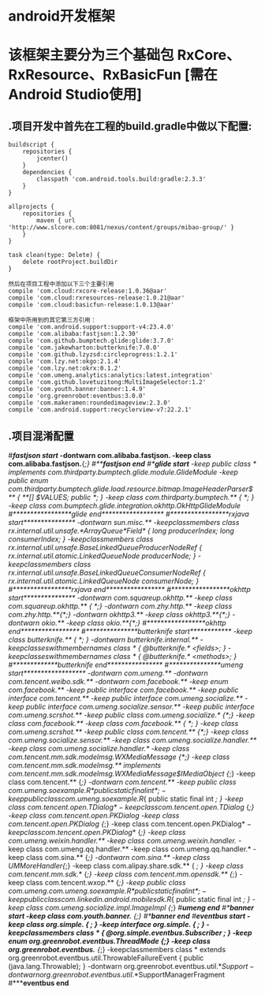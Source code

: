 android开发框架
============
# 该框架主要分为三个基础包 RxCore、RxResource、RxBasicFun [需在Android Studio使用]

## .项目开发中首先在工程的build.gradle中做以下配置:
	buildscript {
	    repositories {
	        jcenter()
	    }
	    dependencies {
	        classpath 'com.android.tools.build:gradle:2.3.3'
	    }
	}

	allprojects {
	    repositories {
	        maven { url 'http://www.slcore.com:8081/nexus/content/groups/mibao-group/' }
	    }
	}

	task clean(type: Delete) {
	    delete rootProject.buildDir
	}

	然后在项目工程中添加以下三个主要引用
	compile 'com.cloud:rxcore-release:1.0.36@aar'
	compile 'com.cloud:rxresources-release:1.0.21@aar'
	compile 'com.cloud:basicfun-release:1.0.13@aar'

	框架中所用到的其它第三方引用：
	compile 'com.android.support:support-v4:23.4.0'
	compile 'com.alibaba:fastjson:1.2.30'
	compile 'com.github.bumptech.glide:glide:3.7.0'
	compile 'com.jakewharton:butterknife:7.0.0'
	compile 'com.github.lzyzsd:circleprogress:1.2.1'
	compile 'com.lzy.net:okgo:2.1.4'
	compile 'com.lzy.net:okrx:0.1.2'
	compile 'com.umeng.analytics:analytics:latest.integration'
	compile 'com.github.lovetuzitong:MultiImageSelector:1.2'
	compile 'com.youth.banner:banner:1.4.9'
	compile 'org.greenrobot:eventbus:3.0.0'
	compile 'com.makeramen:roundedimageview:2.3.0'
	compile 'com.android.support:recyclerview-v7:22.2.1'


## .项目混淆配置

#*****************fastjson start*************
-dontwarn com.alibaba.fastjson.**
-keep class com.alibaba.fastjson.**{*;}
#*****************fastjson end***************
#*****************glide start****************
-keep public class * implements com.thirdparty.bumptech.glide.module.GlideModule
-keep public enum com.thirdparty.bumptech.glide.load.resource.bitmap.ImageHeaderParser$** {
    **[] $VALUES;
    public *;
}
-keep class com.thirdparty.bumptech.** {
    *;
}
-keep class com.bumptech.glide.integration.okhttp.OkHttpGlideModule
#*****************glide end******************
#*****************rxjava start***************
-dontwarn sun.misc.**
-keepclassmembers class rx.internal.util.unsafe.*ArrayQueue*Field* {
 long producerIndex;
 long consumerIndex;
}
-keepclassmembers class rx.internal.util.unsafe.BaseLinkedQueueProducerNodeRef {
 rx.internal.util.atomic.LinkedQueueNode producerNode;
}
-keepclassmembers class rx.internal.util.unsafe.BaseLinkedQueueConsumerNodeRef {
 rx.internal.util.atomic.LinkedQueueNode consumerNode;
}
#*****************rxjava end*****************
#*****************okhttp start***************
-dontwarn com.squareup.okhttp.**
-keep class com.squareup.okhttp.** { *;}
-dontwarn com.zhy.http.**
-keep class com.zhy.http.**{*;}
-dontwarn okhttp3.**
-keep class okhttp3.**{*;}
-dontwarn okio.**
-keep class okio.**{*;}
#*****************okhttp end*****************
#***************butterknife start************
-keep class butterknife.** { *; }
-dontwarn butterknife.internal.**
-keepclasseswithmembernames class * {
    @butterknife.* <fields>;
}
-keepclasseswithmembernames class * {
    @butterknife.* <methods>;
}
#*************butterknife end****************
#***************umeng start******************
-dontwarn com.umeng.**
-dontwarn com.tencent.weibo.sdk.**
-dontwarn com.facebook.**
-keep enum com.facebook.**
-keep public interface com.facebook.**
-keep public interface com.tencent.**
-keep public interface com.umeng.socialize.**
-keep public interface com.umeng.socialize.sensor.**
-keep public interface com.umeng.scrshot.**
-keep public class com.umeng.socialize.* {*;}
-keep class com.facebook.**
-keep class com.facebook.** { *; }
-keep class com.umeng.scrshot.**
-keep public class com.tencent.** {*;}
-keep class com.umeng.socialize.sensor.**
-keep class com.umeng.socialize.handler.**
-keep class com.umeng.socialize.handler.*
-keep class com.tencent.mm.sdk.modelmsg.WXMediaMessage {*;}
-keep class com.tencent.mm.sdk.modelmsg.** implements com.tencent.mm.sdk.modelmsg.WXMediaMessage$IMediaObject {*;}
-keep class com.tencent.** {*;}
-dontwarn com.tencent.**
-keep public class com.umeng.soexample.R$*{
    public static final int *;
}
-keep public class com.umeng.soexample.R$*{
    public static final int *;
}
-keep class com.tencent.open.TDialog$*
-keep class com.tencent.open.TDialog$* {*;}
-keep class com.tencent.open.PKDialog
-keep class com.tencent.open.PKDialog {*;}
-keep class com.tencent.open.PKDialog$*
-keep class com.tencent.open.PKDialog$* {*;}
-keep class com.umeng.weixin.handler.**
-keep class com.umeng.weixin.handler.*
-keep class com.umeng.qq.handler.**
-keep class com.umeng.qq.handler.*
-keep class com.sina.** {*;}
-dontwarn com.sina.**
-keep class UMMoreHandler{*;}
-keep class  com.alipay.share.sdk.** {
   *;
}
-keep class com.tencent.mm.sdk.** {*;}
-keep class com.tencent.mm.opensdk.** {*;}
-keep class com.tencent.wxop.** {*;}
-keep public class com.umeng.com.umeng.soexample.R$*{
    public static final int *;
}
-keep public class com.linkedin.android.mobilesdk.R$*{
    public static final int *;
}
-keep class com.umeng.socialize.impl.ImageImpl {*;}
#******************umeng end****************
#*****************banner start**************
-keep class com.youth.banner.** {*;}
#*****************banner end****************
#*****************eventbus start************
-keep class org.simple.** { *; }
-keep interface org.simple.** { *; }
-keepclassmembers class * {
    @org.simple.eventbus.Subscriber <methods>;
}
-keep enum org.greenrobot.eventbus.ThreadMode {*;}
-keep class org.greenrobot.eventbus.** {*;}
-keepclassmembers class * extends org.greenrobot.eventbus.util.ThrowableFailureEvent {
    public <init>(java.lang.Throwable);
}
-dontwarn org.greenrobot.eventbus.util.*$Support
-dontwarn org.greenrobot.eventbus.util.*$SupportManagerFragment
#*****************eventbus end**************